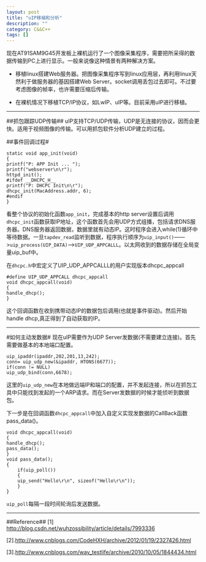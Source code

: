 ```yaml
---
layout: post
title: "uIP移植和分析"
description: ""
category: C&&C++
tags: []
---
```



现在AT91SAM9G45开发板上裸机运行了一个图像采集程序，需要把所采得的数据传输到PC上进行显示。一般来说像这种情景有两种解决方案。

+ 移植linux搭建Web服务器。把图像采集程序写到linux应用层，再利用linux天然利于做服务器的基因搭建Web Server。socket调用丢包过去即可。不过要考虑图像的帧率，也许需要压缩后传输。

+ 在裸机情况下移植TCP/IP协议，如LwIP、uIP等。目前采用uIP进行移植。

-------------------------------------------------------
##抓包跟踪UDP传输##
uIP支持TCP/UDP传输，UDP是无连接的协议，因而会更快。适用于视频图像的传输。可以用抓包软件分析UDP建立的过程。

##事件回调过程#

    static void app_init(void)
    {
    printf("P: APP Init ... ");
    printf("webserver\n\r");
    httpd_init();
    #ifdef __DHCPC_H__
    printf("P: DHCPC Init\n\r");
    dhcpc_init(MacAddress.addr, 6);
    #endif
    }


看整个协议的初始化函数`app_init`，完成基本的http server设置后调用`dhcpc_init`函数获取IP地址，这个函数首先会用UDP方式组播，包括请求DNS服务器。DNS服务器返回数据，数据里就有动态IP。这时程序会进入while(1)循环中等待数据。一旦`tapdev_read`监听到数据，程序执行顺序为`uip_input()`——>`uip_process(UIP_DATA)`——>`UIP_UDP_APPCALLL`。以太网收到的数据存储在全局变量uip_buf中。

在`dhcpc.h`中宏定义了UIP_UDP_APPCALLL的用户实现版本dhcpc_appcall

    #define UIP_UDP_APPCALL dhcpc_appcall
    void dhcpc_appcall(void)
    {
    handle_dhcp();
    }

这个回调函数在收到携带动态IP的数据包后调用(也就是事件驱动)。然后开始handle dhcp,真正得到了自动获取的IP。

---------------------------------------------------------------------------
#如何主动发数据#
现在uIP需要作为UDP Server发数据(不需要建立连接)。首先需要做基本的本地端口配置。

    uip_ipaddr(ipaddr,202,201,13,242);
    conn= uip_udp_new(&ipaddr, HTONS(6677));
    if(conn != NULL) 
    uip_udp_bind(conn,6678);

这里的`uip_udp_new`在本地做远端IP和端口的配置，并不发起连接，所以在抓包工具中只能找到发起的一个ARP请求。而在Server发数据的时候才能侦听到数据包。

下一步是在回调函数`dhcpc_appcall`中加入自定义实现发数据的CallBack函数pass_data()。

    void dhcpc_appcall(void)
    {
    handle_dhcp();
    pass_data();
    }
    void pass_data();
    {
    	if(uip_poll()) 
    	{
    	uip_send("Hello\r\n", sizeof("Hello\r\n"));
    	}
    }

`uip_poll`每隔一段时间轮询后发送数据。

--------------------------------------------------------------------
##Reference##
[1] http://blog.csdn.net/wuhzossibility/article/details/7993336

[2].http://www.cnblogs.com/CodeHXH/archive/2012/01/19/2327426.html

[3].http://www.cnblogs.com/way_testlife/archive/2010/10/05/1844434.html
